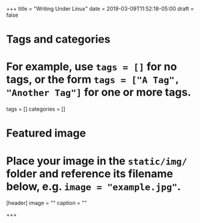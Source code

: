 +++
title = "Writing Under Linux"
date = 2019-03-09T11:52:18-05:00
draft = false

# Tags and categories
# For example, use `tags = []` for no tags, or the form `tags = ["A Tag", "Another Tag"]` for one or more tags.
tags = []
categories = []

# Featured image
# Place your image in the `static/img/` folder and reference its filename below, e.g. `image = "example.jpg"`.
[header]
image = ""
caption = ""

+++

<!-- My rational for changing my workflow: aging Mac, using Linux for everything else, Scrivener for Windows for Wine -->
